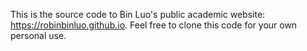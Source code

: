 This is the source code to Bin Luo's public academic website: https://robinbinluo.github.io. Feel free to clone this code for your own personal use.